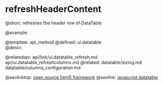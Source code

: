 refreshHeaderContent
=============



@short: refreshes the header row of DataTable
	



@example:


@template:	api_method
@defined:	ui.datatable	
@descr:


@relatedapi:
	api/link/ui.datatable_refresh.md
    api/ui.datatable_refreshcolumns.md
@related:
	datatable/sizing.md
    datatable/columns_configuration.md

@seolinktop: [open source html5 framework](https://webix.com)
@seolink: [javascript datatable](https://webix.com/widget/datatable/)